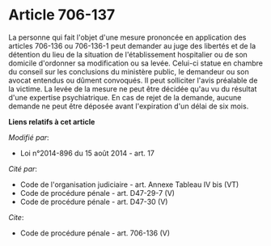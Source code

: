 # Article 706-137

La personne qui fait l'objet d'une mesure prononcée en application des articles 706-136 ou 706-136-1 peut demander au juge
des libertés et de la détention du lieu de la situation de l'établissement hospitalier ou de son domicile d'ordonner sa
modification ou sa levée. Celui-ci statue en chambre du conseil sur les conclusions du ministère public, le demandeur ou son
avocat entendus ou dûment convoqués. Il peut solliciter l'avis préalable de la victime. La levée de la mesure ne peut être
décidée qu'au vu du résultat d'une expertise psychiatrique. En cas de rejet de la demande, aucune demande ne peut être
déposée avant l'expiration d'un délai de six mois.

**Liens relatifs à cet article**

_Modifié par_:

  - Loi n°2014-896 du 15 août 2014 - art. 17

_Cité par_:

  - Code de l'organisation judiciaire - art. Annexe Tableau IV bis (VT)
  - Code de procédure pénale - art. D47-29-7 (V)
  - Code de procédure pénale - art. D47-30 (V)

_Cite_:

  - Code de procédure pénale - art. 706-136 (V)
